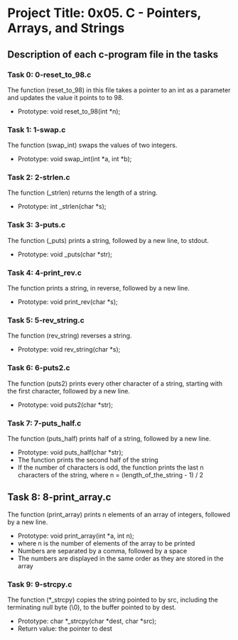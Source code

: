 # Project Title: 0x05. C - Pointers, Arrays, and Strings

## Description of each c-program file in the tasks

### Task 0: 0-reset_to_98.c

The function (reset_to_98) in this file takes a pointer to an int as a parameter and updates the value it points to to 98.
- Prototype: void reset_to_98(int *n);

### Task 1: 1-swap.c

The function (swap_int) swaps the values of two integers.
- Prototype: void swap_int(int *a, int *b);


### Task 2: 2-strlen.c

The function (_strlen) returns the length of a string.
- Prototype: int _strlen(char *s);

### Task 3: 3-puts.c

The function (_puts) prints a string, followed by a new line, to stdout.
- Prototype: void _puts(char *str);

### Task 4: 4-print_rev.c

The function prints a string, in reverse, followed by a new line.
- Prototype: void print_rev(char *s);

### Task 5: 5-rev_string.c

The function (rev_string) reverses a string.
- Prototype: void rev_string(char *s);

### Task 6: 6-puts2.c

The function (puts2) prints every other character of a string, starting with the first character, followed by a new line.
- Prototype: void puts2(char *str);

### Task 7: 7-puts_half.c

The function (puts_half) prints half of a string, followed by a new line.
- Prototype: void puts_half(char *str);
- The function prints the second half of the string
- If the number of characters is odd, the function prints the last n characters of the string, where n = (length_of_the_string - 1) / 2

## Task 8: 8-print_array.c

The function (print_array) prints n elements of an array of integers, followed by a new line.
- Prototype: void print_array(int *a, int n);
- where n is the number of elements of the array to be printed
- Numbers are separated by a comma, followed by a space
- The numbers are displayed in the same order as they are stored in the array

### Task 9: 9-strcpy.c

The function (*_strcpy) copies the string pointed to by src, including the terminating null byte (\0), to the buffer pointed to by dest.
- Prototype: char *_strcpy(char *dest, char *src);
- Return value: the pointer to dest
